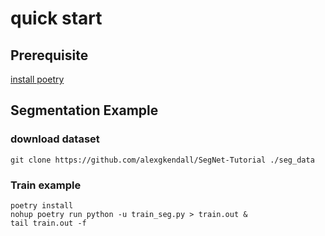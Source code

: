 # quick start

## Prerequisite

[install poetry](https://python-poetry.org/docs/#installation)

## Segmentation Example

### download dataset
```
git clone https://github.com/alexgkendall/SegNet-Tutorial ./seg_data
```

### Train example
```
poetry install
nohup poetry run python -u train_seg.py > train.out &
tail train.out -f
```
